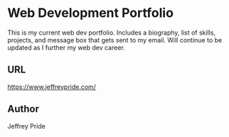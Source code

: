 # Web Development Portfolio

This is my current web dev portfolio. Includes a biography, list of skills, projects, and message box that gets sent to my email.
Will continue to be updated as I further my web dev career.

## URL

https://www.jeffreypride.com/

## Author

Jeffrey Pride